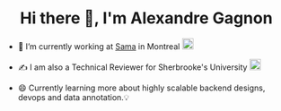 


   <h1 align="center">Hi there 👋, I'm Alexandre Gagnon</h1>  
  <p align="left"></p>

- 🏢 I’m currently working at [Sama](https://www.linkedin.com/company/sama-ai/) in Montreal <img src="https://user-images.githubusercontent.com/73175206/179026052-3f7fed55-1eab-45ac-89c4-553fce2ed02e.png" alt="drawing" width="20"/>
- ✍️ I am also a Technical Reviewer for Sherbrooke's University <img src="https://user-images.githubusercontent.com/73175206/222775997-932183c0-c535-44a4-8df3-a92946e892db.png" alt="drawing" width="20"/>

- 😄 Currently learning more about highly scalable backend designs, devops and data annotation.💡
